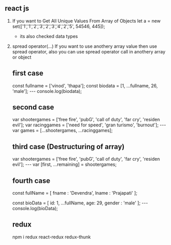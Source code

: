 

react js 
---------------------

1. If you want to Get All Unique Values From Array of Objects
    let a = new set(['1','1','2','3','2','3','4','2','5', 54546, 445]);
    - its also checked data types

2. spread operator(...)
    If you want to use anothery array value then use spread operator, also you can use spread operator call in anothery array or object

    first case
    ----------
    const fullname = ['vinod', 'thapa'];
    const biodata  = [1, ...fullname, 26, 'male'];
    --- console.log(biodata);

    second case
    -----------
    var shootergames = ['free fire', 'pubG', 'call of duty', 'far cry', 'residen evil'];
    var racinggames = ['need for speed', 'gran turismo', 'burnout'];
    --- var games = [...shootergames, ...racinggames];

    third case (Destructuring of array)
    -----------------------------------
    var shootergames = ['free fire', 'pubG', 'call of duty', 'far cry', 'residen evil'];
    --- var [first, ...remaining] = shootergames;

    fourth case 
    -----------
    const fullName = [
        fname : 'Devendra',
        lname : 'Prajapati'
    ];

    const bioData = [
        id: 1,
        ...fullName,
        age: 29,
        gender : 'male'
    ];
    --- console.log(bioData);



    redux
    ------
    npm i redux react-redux redux-thunk

